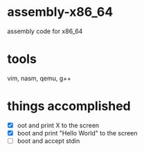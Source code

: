 # assembly-x86_64
assembly code for x86_64

# tools
vim, nasm, qemu, g++

# things accomplished
- [X] oot and print X to the screen
- [X] boot and print "Hello World" to the screen
- [ ] boot and accept stdin
